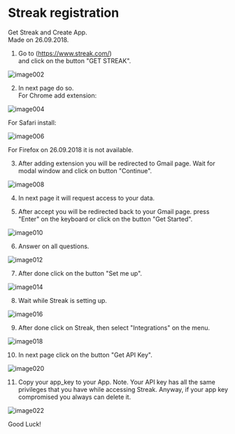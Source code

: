 # Streak registration  
Get Streak and Create App.  
Made on 26.09.2018.

1. Go to (https://www.streak.com/)  
and click on the button "GET STREAK".

![image002](https://raw.githubusercontent.com/bNesisDeveloper/bNesis/master/Docs/Services/Streak/image002.png)

2. In next page do so.  
For Chrome add extension:

![image004](https://raw.githubusercontent.com/bNesisDeveloper/bNesis/master/Docs/Services/Streak/image004.png)

For Safari install:

![image006](https://raw.githubusercontent.com/bNesisDeveloper/bNesis/master/Docs/Services/Streak/image006.png)

For Firefox on 26.09.2018 it is not available.

3. After adding extension you will be redirected to Gmail page.
Wait for modal window and click on button "Continue".

![image008](https://raw.githubusercontent.com/bNesisDeveloper/bNesis/master/Docs/Services/Streak/image008.png)

4. In next page it will request access to your data.

5. After accept you will be redirected back to your Gmail page.
press "Enter" on the keyboard or click on the button "Get Started".

![image010](https://raw.githubusercontent.com/bNesisDeveloper/bNesis/master/Docs/Services/Streak/image010.png)

6. Answer on all questions.

![image012](https://raw.githubusercontent.com/bNesisDeveloper/bNesis/master/Docs/Services/Streak/image012.png)

7. After done click on the button "Set me up".

![image014](https://raw.githubusercontent.com/bNesisDeveloper/bNesis/master/Docs/Services/Streak/image014.png)

8. Wait while Streak is setting up.

![image016](https://raw.githubusercontent.com/bNesisDeveloper/bNesis/master/Docs/Services/Streak/image016.png)

9. After done click on Streak, then select "Integrations" on the menu.

![image018](https://raw.githubusercontent.com/bNesisDeveloper/bNesis/master/Docs/Services/Streak/image018.png)

10. In next page click on the button "Get API Key".

![image020](https://raw.githubusercontent.com/bNesisDeveloper/bNesis/master/Docs/Services/Streak/image020.png)

11. Copy your app_key to your App.
Note. Your API key has all the same privileges that you have while accessing Streak. Anyway, if your app key compromised you always can delete it.

![image022](https://raw.githubusercontent.com/bNesisDeveloper/bNesis/master/Docs/Services/Streak/image022.png)

Good Luck!
